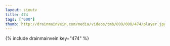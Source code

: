 ```yaml
--- 
layout: sieutv
title: 474
tags: ["000"]
thumb: http://drainmainvein.com/media/videos/tmb/000/000/474/player.jpg
---
```

{% include drainmainvein key="474" %} 
